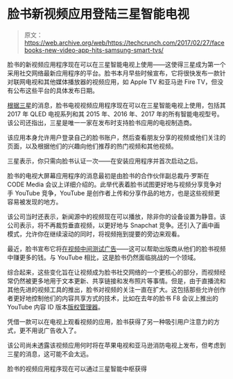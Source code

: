 # 脸书新视频应用登陆三星智能电视 

> 原文：<https://web.archive.org/web/https://techcrunch.com/2017/02/27/facebooks-new-video-app-hits-samsung-smart-tvs/>

脸书的新视频应用程序现在可以在三星智能电视上使用——这使得三星成为第一个采用社交网络最新应用程序的平台。脸书本月早些时候宣布，它将很快发布一款针对联网电视和其他媒体播放器的视频应用，如 Apple TV 和亚马逊 Fire TV，但没有公布这些平台的具体发布日期。

[根据三星](https://web.archive.org/web/20230129223221/https://news.samsung.com/global/photo-samsung-gives-world-first-look-at-its-new-qled-tvs)的消息，脸书电视视频应用程序现在可以在三星智能电视上使用，包括其 2017 年 QLED 电视系列和其 2015 年、2016 年、2017 年的所有智能电视型号。该公司还指出，三星是唯一一家在发布时支持脸书应用的电视制造商。

该应用本身允许用户登录自己的脸书账户，然后查看朋友分享的视频或他们关注的页面，以及根据他们的兴趣向他们推荐的热门视频和其他视频。

三星表示，你只需向脸书认证一次——在安装应用程序并首次启动之后。

脸书的电视大屏幕应用程序的消息最初是由脸书的合作伙伴副总裁丹·罗斯在 CODE Media 会议上详细介绍的。此举代表着脸书试图更好地与视频分享竞争对手 YouTube 竞争，YouTube 是创作者上传和分享作品的地方，也是这些视频更容易被发现的地方。

该公司当时还表示，新闻源中的视频现在可以播放，除非你的设备设置为静音。该公司表示，将不再裁剪垂直视频，以更好地与 Snapchat 竞争。还引入了画中画模式，允许你在继续滚动的同时，将视频拖到提要的旁边来观看。

最近，脸书宣布它将[在视频中间测试广告](https://web.archive.org/web/20230129223221/http://www.recode.net/2017/2/23/14707484/facebook-video-ad-test-midroll)——这可以帮助出版商从他们的脸书视频中赚更多的钱。与 YouTube 相比，这是脸书仍然面临挑战的一个领域。

综合起来，这些变化旨在让视频成为脸书社交网络的一个更核心的部分，而视频经常仍然被更多地用于文本更新、共享链接和发布照片等事情。但是，由于直播流和其他先进的视频工具的推出，脸书对视频的关注一直在扩大。这包括那些允许创作者更好地控制他们的内容共享方式的技术，比如在去年的脸书 F8 会议上推出的 YouTube 内容 ID 版本[版权管理器](https://web.archive.org/web/20230129223221/https://techcrunch.com/2016/04/12/content-fb/)。

凭借一款可以在电视上观看视频的应用，脸书获得了另一种吸引用户注意力的方式，更不用说广告收入了。

该公司尚未透露该视频应用何时将在苹果电视和亚马逊消防电视上发布，但考虑到三星的消息，这可能不会太远。

脸书的视频应用程序现在可以通过三星智能中枢获得